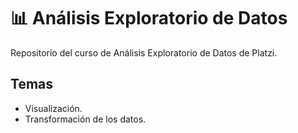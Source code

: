 # :bar_chart: Análisis Exploratorio de Datos

Repositorio del curso de Análisis Exploratorio de Datos de Platzi.

## Temas

- Visualización.
- Transformación de los datos.
